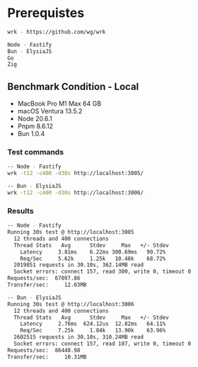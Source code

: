 # Prerequistes

```bash
wrk - https://github.com/wg/wrk

Node - Fastify
Bun - ElysiaJS
Go
Zig
```

## Benchmark Condition - Local

- MacBook Pro M1 Max 64 GB
- macOS Ventura 13.5.2
- Node 20.6.1
- Pnpm 8.6.12
- Bun 1.0.4

### Test commands

```bash
-- Node - Fastify
wrk -t12 -c400 -d30s http://localhost:3005/

-- Bun - ElysiaJS
wrk -t12 -c400 -d30s http://localhost:3006/
```

### Results

```bash
-- Node - Fastify
Running 30s test @ http://localhost:3005
  12 threads and 400 connections
  Thread Stats   Avg      Stdev     Max   +/- Stdev
    Latency     3.81ms    6.22ms 300.69ms   99.72%
    Req/Sec     5.62k     1.25k   10.48k    68.72%
  2019851 requests in 30.10s, 362.14MB read
  Socket errors: connect 157, read 300, write 0, timeout 0
Requests/sec:  67097.86
Transfer/sec:     12.03MB

-- Bun - ElysiaJS
Running 30s test @ http://localhost:3006
  12 threads and 400 connections
  Thread Stats   Avg      Stdev     Max   +/- Stdev
    Latency     2.76ms  624.12us  12.82ms   64.11%
    Req/Sec     7.25k     1.84k   13.90k    63.96%
  2602515 requests in 30.10s, 310.24MB read
  Socket errors: connect 157, read 107, write 0, timeout 0
Requests/sec:  86448.98
Transfer/sec:     10.31MB
```
